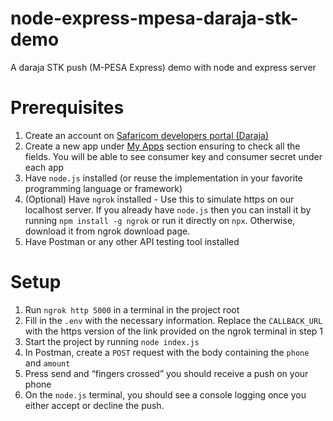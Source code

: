 # node-express-mpesa-daraja-stk-demo

A daraja STK push (M-PESA Express) demo with node and express server

# Prerequisites

1. Create an account on [Safaricom developers portal (Daraja)](https://developer.safaricom.co.ke/)
2. Create a new app under [My Apps](https://developer.safaricom.co.ke/MyApps) section ensuring to check all the fields. You will be able to see consumer key and consumer secret under each app
3. Have `node.js` installed (or reuse the implementation in your favorite programming language or framework)
4. (Optional) Have `ngrok` installed - Use this to simulate https on our localhost server. If you already have `node.js` then you can install it by running `npm install -g ngrok` or run it directly on `npx`. Otherwise, download it from ngrok download page.
5. Have Postman or any other API testing tool installed

# Setup

1. Run `ngrok http 5000` in a terminal in the project root
2. Fill in the `.env` with the necessary information. Replace the `CALLBACK_URL` with the https version of the link provided on the ngrok terminal in step 1
3. Start the project by running `node index.js`
4. In Postman, create a `POST` request with the body containing the `phone` and `amount`
5. Press send and “fingers crossed” you should receive a push on your phone
6. On the `node.js` terminal, you should see a console logging once you either accept or decline the push.
